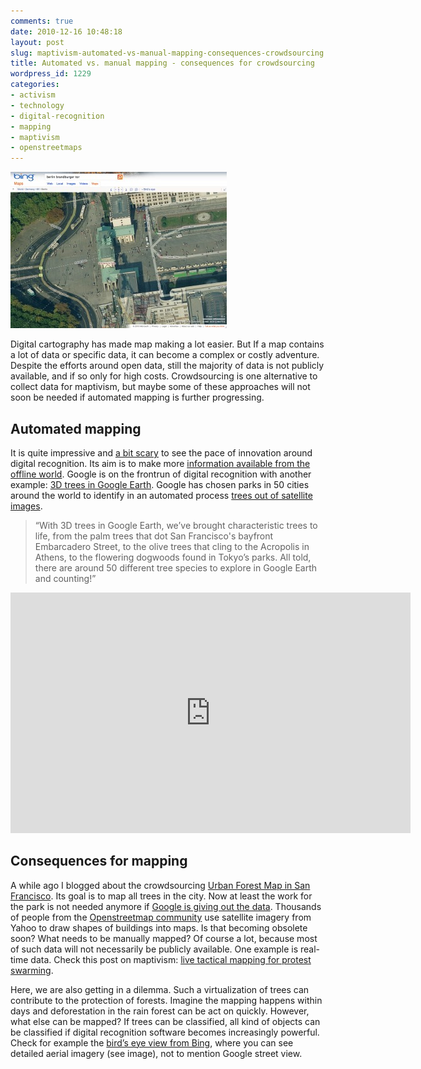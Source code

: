 ```yaml
---
comments: true
date: 2010-12-16 10:48:18
layout: post
slug: maptivism-automated-vs-manual-mapping-consequences-crowdsourcing
title: Automated vs. manual mapping - consequences for crowdsourcing
wordpress_id: 1229
categories:
- activism
- technology
- digital-recognition
- mapping
- maptivism
- openstreetmaps
---
```


![Bing bird's eye view of the Brandburger Gate in Berlin](/images/bing.jpg)

Digital cartography has made map making a lot easier. But If a map contains a lot of data or specific data, it can become a complex or costly adventure. Despite the efforts around open data, still the majority of data is not publicly available, and if so only for high costs. Crowdsourcing is one alternative to collect data for maptivism, but maybe some of these approaches will not soon be needed if automated mapping is further progressing.


## Automated mapping


It is quite impressive and [a bit scary](http://www.crisscrossed.net/2010/02/18/a-transparent-world-through-face-recognition-and-the-great-challenge-for-privacy/) to see the pace of innovation around digital recognition. Its aim is to make more [information available from the offline world](http://www.crisscrossed.net/2010/09/29/data-explosion-part-2-how-we-digitize-the-world-and-its-implications/). Google is on the frontrun of digital recognition with another example: [3D trees in Google Earth](http://google-latlong.blogspot.com/2010/11/3d-trees-in-google-earth-6.html). Google has chosen parks in 50 cities around the world to identify in an automated process [trees out of satellite images](http://www.google.com/earth/explore/showcase/trees.html).


> 

> 
> “With 3D trees in Google Earth, we’ve brought characteristic trees to life, from the palm trees that dot San Francisco's bayfront Embarcadero Street, to the olive trees that cling to the Acropolis in Athens, to the flowering dogwoods found in Tokyo’s parks. All told, there are around 50 different tree species to explore in Google Earth and counting!”

<object classid="clsid:d27cdb6e-ae6d-11cf-96b8-444553540000" width="640" height="385" codebase="http://download.macromedia.com/pub/shockwave/cabs/flash/swflash.cab#version=6,0,40,0"><param name="allowFullScreen" value="true" /><param name="allowscriptaccess" value="always" /><param name="src" value="http://www.youtube.com/v/L6lZzY4wagA?fs=1&amp;hl=de_DE" /><param name="allowfullscreen" value="true" /><embed type="application/x-shockwave-flash" width="640" height="385" src="http://www.youtube.com/v/L6lZzY4wagA?fs=1&amp;hl=de_DE" allowscriptaccess="always" allowfullscreen="true"></embed></object>


## Consequences for mapping


A while ago I blogged about the crowdsourcing [Urban Forest Map in San Francisco](http://www.crisscrossed.net/2010/08/26/context-is-king-new-inspiring-ideas-on-maptivism). Its goal is to map all trees in the city. Now at least the work for the park is not needed anymore if [Google is giving out the data](http://www.google.com/gadgets/directory?synd=earth&cat=featured&preview=on). Thousands of people from the [Openstreetmap community](http://www.openstreetmap.org/) use satellite imagery from Yahoo to draw shapes of buildings into maps. Is that becoming obsolete soon? What needs to be manually mapped? Of course a lot, because most of such data will not necessarily be publicly available. One example is real-time data. Check this post on maptivism: [live tactical mapping for protest swarming](http://irevolution.wordpress.com/2010/12/09/maptivism-london/).

Here, we are also getting in a dilemma. Such a virtualization of trees can contribute to the protection of forests. Imagine the mapping happens within days and deforestation in the rain forest can be act on quickly. However, what else can be mapped? If trees can be classified, all kind of objects can be classified if digital recognition software becomes increasingly powerful. Check for example the [bird’s eye view from Bing](http://www.bing.com/maps), where you can see detailed aerial imagery (see image), not to mention Google street view.
